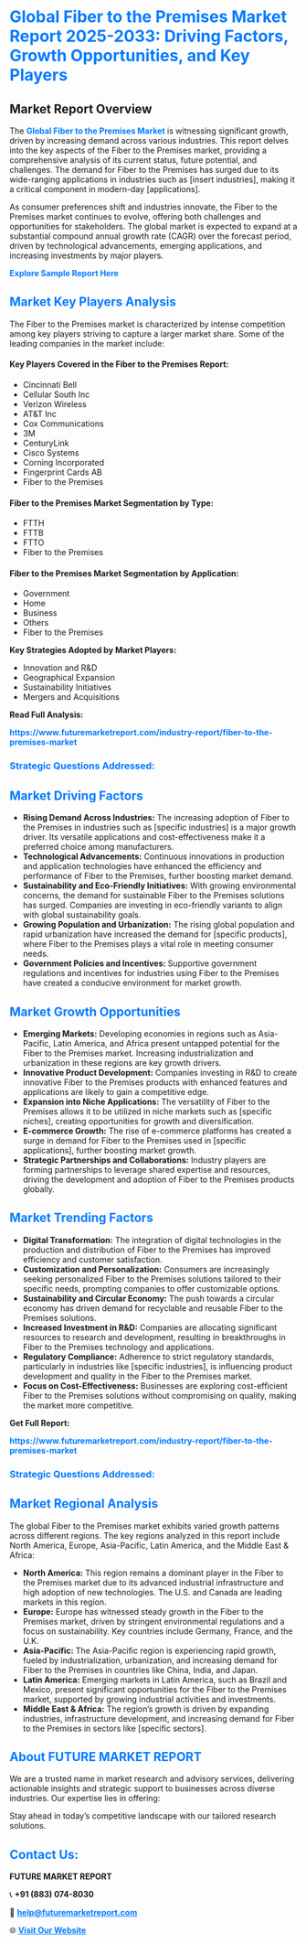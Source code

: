 <h1 style="color: #007BFF;">Global Fiber to the Premises Market Report 2025-2033: Driving Factors, Growth Opportunities, and Key Players</h1>

<section id="overview">
<h2>Market Report Overview</h2>
<p>The <a href="https://www.futuremarketreport.com/industry-report/fiber-to-the-premises-market" style="color: #007BFF; text-decoration: none;"><strong>Global Fiber to the Premises Market</strong></a> is witnessing significant growth, driven by increasing demand across various industries. This report delves into the key aspects of the Fiber to the Premises market, providing a comprehensive analysis of its current status, future potential, and challenges. The demand for Fiber to the Premises has surged due to its wide-ranging applications in industries such as [insert industries], making it a critical component in modern-day [applications].</p>
<p>As consumer preferences shift and industries innovate, the Fiber to the Premises market continues to evolve, offering both challenges and opportunities for stakeholders. The global market is expected to expand at a substantial compound annual growth rate (CAGR) over the forecast period, driven by technological advancements, emerging applications, and increasing investments by major players.</p>
</section>

<section id="overview">
<p><a href="https://www.futuremarketreport.com/request-sample/reportId=110370" style="color: #007BFF; text-decoration: none;"><strong>Explore Sample Report Here</strong></a></p>
</section>

<section id="key-players">
<h2 style="color: #007BFF;">Market Key Players Analysis</h2>
<p>The Fiber to the Premises market is characterized by intense competition among key players striving to capture a larger market share. Some of the leading companies in the market include:</p>
<h4>Key Players Covered in the Fiber to the Premises Report:</h4>
<ul><li>Cincinnati Bell</li><li>Cellular South Inc</li><li>Verizon Wireless</li><li>AT&amp;T Inc</li><li>Cox Communications</li><li>3M</li><li>CenturyLink</li><li>Cisco Systems</li><li>Corning Incorporated</li><li>Fingerprint Cards AB</li><li>Fiber to the Premises</li></ul>
<h4>Fiber to the Premises Market Segmentation by Type:</h4>
<ul><li>FTTH</li><li>FTTB</li><li>FTTO</li><li>Fiber to the Premises</li></ul>

<h4>Fiber to the Premises Market Segmentation by Application:</h4>
<ul><li>Government</li><li>Home</li><li>Business</li><li>Others</li><li>Fiber to the Premises</li></ul>
<p><strong>Key Strategies Adopted by Market Players:</strong></p>
<ul>
<li>Innovation and R&D</li>
<li>Geographical Expansion</li>
<li>Sustainability Initiatives</li>
<li>Mergers and Acquisitions</li>
</ul>
</section>

<section>
<p><strong>Read Full Analysis: </strong></p><a href="https://www.futuremarketreport.com/industry-report/fiber-to-the-premises-market" style="color: #007BFF; text-decoration: none;"><strong>https://www.futuremarketreport.com/industry-report/fiber-to-the-premises-market</strong></a>
<h3 style="color: #007BFF;">Strategic Questions Addressed:</h3>
</section>

<section id="driving-factors">
<h2 style="color: #007BFF;">Market Driving Factors</h2>
<ul>
<li><strong>Rising Demand Across Industries:</strong> The increasing adoption of Fiber to the Premises in industries such as [specific industries] is a major growth driver. Its versatile applications and cost-effectiveness make it a preferred choice among manufacturers.</li>
<li><strong>Technological Advancements:</strong> Continuous innovations in production and application technologies have enhanced the efficiency and performance of Fiber to the Premises, further boosting market demand.</li>
<li><strong>Sustainability and Eco-Friendly Initiatives:</strong> With growing environmental concerns, the demand for sustainable Fiber to the Premises solutions has surged. Companies are investing in eco-friendly variants to align with global sustainability goals.</li>
<li><strong>Growing Population and Urbanization:</strong> The rising global population and rapid urbanization have increased the demand for [specific products], where Fiber to the Premises plays a vital role in meeting consumer needs.</li>
<li><strong>Government Policies and Incentives:</strong> Supportive government regulations and incentives for industries using Fiber to the Premises have created a conducive environment for market growth.</li>
</ul>
</section>

<section id="growth-opportunities">
<h2 style="color: #007BFF;">Market Growth Opportunities</h2>
<ul>
<li><strong>Emerging Markets:</strong> Developing economies in regions such as Asia-Pacific, Latin America, and Africa present untapped potential for the Fiber to the Premises market. Increasing industrialization and urbanization in these regions are key growth drivers.</li>
<li><strong>Innovative Product Development:</strong> Companies investing in R&D to create innovative Fiber to the Premises products with enhanced features and applications are likely to gain a competitive edge.</li>
<li><strong>Expansion into Niche Applications:</strong> The versatility of Fiber to the Premises allows it to be utilized in niche markets such as [specific niches], creating opportunities for growth and diversification.</li>
<li><strong>E-commerce Growth:</strong> The rise of e-commerce platforms has created a surge in demand for Fiber to the Premises used in [specific applications], further boosting market growth.</li>
<li><strong>Strategic Partnerships and Collaborations:</strong> Industry players are forming partnerships to leverage shared expertise and resources, driving the development and adoption of Fiber to the Premises products globally.</li>
</ul>
</section>

<section id="trending-factors">
<h2 style="color: #007BFF;">Market Trending Factors</h2>
<ul>
<li><strong>Digital Transformation:</strong> The integration of digital technologies in the production and distribution of Fiber to the Premises has improved efficiency and customer satisfaction.</li>
<li><strong>Customization and Personalization:</strong> Consumers are increasingly seeking personalized Fiber to the Premises solutions tailored to their specific needs, prompting companies to offer customizable options.</li>
<li><strong>Sustainability and Circular Economy:</strong> The push towards a circular economy has driven demand for recyclable and reusable Fiber to the Premises solutions.</li>
<li><strong>Increased Investment in R&D:</strong> Companies are allocating significant resources to research and development, resulting in breakthroughs in Fiber to the Premises technology and applications.</li>
<li><strong>Regulatory Compliance:</strong> Adherence to strict regulatory standards, particularly in industries like [specific industries], is influencing product development and quality in the Fiber to the Premises market.</li>
<li><strong>Focus on Cost-Effectiveness:</strong> Businesses are exploring cost-efficient Fiber to the Premises solutions without compromising on quality, making the market more competitive.</li>
</ul>
</section>

<section>
<p><strong>Get Full Report: </strong></p><a href="https://www.futuremarketreport.com/industry-report/fiber-to-the-premises-market" style="color: #007BFF; text-decoration: none;"><strong>https://www.futuremarketreport.com/industry-report/fiber-to-the-premises-market</strong></a>
<h3 style="color: #007BFF;">Strategic Questions Addressed:</h3>
</section>


<section id="regional-analysis">
<h2 style="color: #007BFF;">Market Regional Analysis</h2>
<p>The global Fiber to the Premises market exhibits varied growth patterns across different regions. The key regions analyzed in this report include North America, Europe, Asia-Pacific, Latin America, and the Middle East & Africa:</p>
<ul>
<li><strong>North America:</strong> This region remains a dominant player in the Fiber to the Premises market due to its advanced industrial infrastructure and high adoption of new technologies. The U.S. and Canada are leading markets in this region.</li>
<li><strong>Europe:</strong> Europe has witnessed steady growth in the Fiber to the Premises market, driven by stringent environmental regulations and a focus on sustainability. Key countries include Germany, France, and the U.K.</li>
<li><strong>Asia-Pacific:</strong> The Asia-Pacific region is experiencing rapid growth, fueled by industrialization, urbanization, and increasing demand for Fiber to the Premises in countries like China, India, and Japan.</li>
<li><strong>Latin America:</strong> Emerging markets in Latin America, such as Brazil and Mexico, present significant opportunities for the Fiber to the Premises market, supported by growing industrial activities and investments.</li>
<li><strong>Middle East & Africa:</strong> The region’s growth is driven by expanding industries, infrastructure development, and increasing demand for Fiber to the Premises in sectors like [specific sectors].</li>
</ul>
</section>

<footer>
<h2 style="color: #007BFF;">About FUTURE MARKET REPORT</h2>
<p>We are a trusted name in market research and advisory services, delivering actionable insights and strategic support to businesses across diverse industries. Our expertise lies in offering:</p>

<p>Stay ahead in today’s competitive landscape with our tailored research solutions.</p>

<h2 style="color: #007BFF;">Contact Us:</h2>
<p><strong>FUTURE MARKET REPORT</strong></p>
<p>📞 <strong>+91 (883) 074-8030</strong></p>
<p>📧 <strong><a href="mailto:help@futuremarketreport.com" style="color: #007BFF;">help@futuremarketreport.com</a></strong></p>
<p>🌐 <strong><a href="https://www.futuremarketreport.com/" style="color: #007BFF;">Visit Our Website</a></strong></p>
</footer>